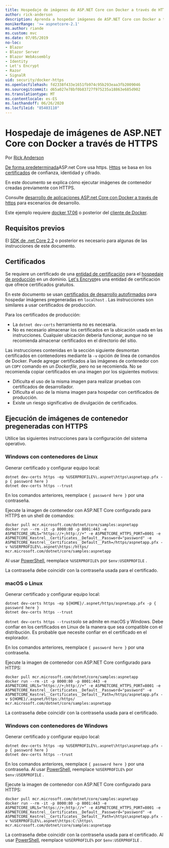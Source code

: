 ```yaml
---
title: Hospedaje de imágenes de ASP.NET Core con Docker a través de HTTPS
author: rick-anderson
description: Aprenda a hospedar imágenes de ASP.NET Core con Docker a través de HTTPS
monikerRange: '>= aspnetcore-2.1'
ms.author: riande
ms.custom: mvc
ms.date: 07/05/2019
no-loc:
- Blazor
- Blazor Server
- Blazor WebAssembly
- Identity
- Let's Encrypt
- Razor
- SignalR
uid: security/docker-https
ms.openlocfilehash: fd2338f433e1651fb974c95b293eaa3fb2009046
ms.sourcegitcommit: d65a027e78bf0b83727f975235a18863e685d902
ms.translationtype: MT
ms.contentlocale: es-ES
ms.lasthandoff: 06/26/2020
ms.locfileid: "85403110"
---
```

# <a name="hosting-aspnet-core-images-with-docker-over-https"></a>Hospedaje de imágenes de ASP.NET Core con Docker a través de HTTPS

Por [Rick Anderson](https://twitter.com/RickAndMSFT)

[De forma predeterminada](/aspnet/core/security/enforcing-ssl)ASP.net Core usa https. [Https](https://en.wikipedia.org/wiki/HTTPS) se basa en los [certificados](https://en.wikipedia.org/wiki/Public_key_certificate) de confianza, identidad y cifrado.

En este documento se explica cómo ejecutar imágenes de contenedor creadas previamente con HTTPS.

Consulte [desarrollo de aplicaciones ASP.net Core con Docker a través de https](https://github.com/dotnet/dotnet-docker/blob/master/samples/run-aspnetcore-https-development.md) para escenarios de desarrollo.

Este ejemplo requiere [docker 17,06](https://docs.docker.com/release-notes/docker-ce) o posterior del [cliente de Docker](https://www.docker.com/products/docker).

## <a name="prerequisites"></a>Requisitos previos

El [SDK de .net Core 2,2](https://dotnet.microsoft.com/download) o posterior es necesario para algunas de las instrucciones de este documento.

## <a name="certificates"></a>Certificados

Se requiere un certificado de una [entidad de certificación](https://wikipedia.org/wiki/Certificate_authority) para el [hospedaje de producción](https://blogs.msdn.microsoft.com/webdev/2017/11/29/configuring-https-in-asp-net-core-across-different-platforms/) en un dominio. [Let's Encrypt](https://letsencrypt.org/)es una entidad de certificación que ofrece certificados gratuitos.

En este documento se usan [certificados de desarrollo autofirmados](https://en.wikipedia.org/wiki/Self-signed_certificate) para hospedar imágenes pregeneradas en `localhost` . Las instrucciones son similares a usar certificados de producción.

Para los certificados de producción:

* La `dotnet dev-certs` herramienta no es necesaria.
* No es necesario almacenar los certificados en la ubicación usada en las instrucciones. Cualquier ubicación debería funcionar, aunque no se recomienda almacenar certificados en el directorio del sitio.

Las instrucciones contenidas en la sección siguiente desmontan certificados en contenedores mediante la `-v` opción de línea de comandos de Docker. Puede agregar certificados a las imágenes de contenedor con un `COPY` comando en un *Dockerfile*, pero no se recomienda. No se recomienda copiar certificados en una imagen por los siguientes motivos:

* Dificulta el uso de la misma imagen para realizar pruebas con certificados de desarrollador.
* Dificulta el uso de la misma imagen para hospedar con certificados de producción.
* Existe un riesgo significativo de divulgación de certificados.

## <a name="running-pre-built-container-images-with-https"></a>Ejecución de imágenes de contenedor pregeneradas con HTTPS

Utilice las siguientes instrucciones para la configuración del sistema operativo.

### <a name="windows-using-linux-containers"></a>Windows con contenedores de Linux

Generar certificado y configurar equipo local:

```dotnetcli
dotnet dev-certs https -ep %USERPROFILE%\.aspnet\https\aspnetapp.pfx -p { password here }
dotnet dev-certs https --trust
```

En los comandos anteriores, reemplace `{ password here }` por una contraseña.

Ejecute la imagen de contenedor con ASP.NET Core configurado para HTTPS en un shell de comandos:

```console
docker pull mcr.microsoft.com/dotnet/core/samples:aspnetapp
docker run --rm -it -p 8000:80 -p 8001:443 -e ASPNETCORE_URLS="https://+;http://+" -e ASPNETCORE_HTTPS_PORT=8001 -e ASPNETCORE_Kestrel__Certificates__Default__Password="password" -e ASPNETCORE_Kestrel__Certificates__Default__Path=/https/aspnetapp.pfx -v %USERPROFILE%\.aspnet\https:/https/ mcr.microsoft.com/dotnet/core/samples:aspnetapp
```

Al usar [PowerShell](/powershell/scripting/overview), reemplace `%USERPROFILE%` por `$env:USERPROFILE` .

La contraseña debe coincidir con la contraseña usada para el certificado.

### <a name="macos-or-linux"></a>macOS o Linux

Generar certificado y configurar equipo local:

```dotnetcli
dotnet dev-certs https -ep ${HOME}/.aspnet/https/aspnetapp.pfx -p { password here }
dotnet dev-certs https --trust
```

`dotnet dev-certs https --trust`solo se admite en macOS y Windows. Debe confiar en los certificados en Linux de la manera que sea compatible con el distribución. Es probable que necesite confiar en el certificado en el explorador.

En los comandos anteriores, reemplace `{ password here }` por una contraseña.

Ejecute la imagen de contenedor con ASP.NET Core configurado para HTTPS:

```console
docker pull mcr.microsoft.com/dotnet/core/samples:aspnetapp
docker run --rm -it -p 8000:80 -p 8001:443 -e ASPNETCORE_URLS="https://+;http://+" -e ASPNETCORE_HTTPS_PORT=8001 -e ASPNETCORE_Kestrel__Certificates__Default__Password="password" -e ASPNETCORE_Kestrel__Certificates__Default__Path=/https/aspnetapp.pfx -v ${HOME}/.aspnet/https:/https/ mcr.microsoft.com/dotnet/core/samples:aspnetapp
```

La contraseña debe coincidir con la contraseña usada para el certificado.

### <a name="windows-using-windows-containers"></a>Windows con contenedores de Windows

Generar certificado y configurar equipo local:

```dotnetcli
dotnet dev-certs https -ep %USERPROFILE%\.aspnet\https\aspnetapp.pfx -p { password here }
dotnet dev-certs https --trust
```

En los comandos anteriores, reemplace `{ password here }` por una contraseña. Al usar [PowerShell](/powershell/scripting/overview), reemplace `%USERPROFILE%` por `$env:USERPROFILE` .

Ejecute la imagen de contenedor con ASP.NET Core configurado para HTTPS:

```console
docker pull mcr.microsoft.com/dotnet/core/samples:aspnetapp
docker run --rm -it -p 8000:80 -p 8001:443 -e ASPNETCORE_URLS="https://+;http://+" -e ASPNETCORE_HTTPS_PORT=8001 -e ASPNETCORE_Kestrel__Certificates__Default__Password="password" -e ASPNETCORE_Kestrel__Certificates__Default__Path=\https\aspnetapp.pfx -v %USERPROFILE%\.aspnet\https:C:\https\ mcr.microsoft.com/dotnet/core/samples:aspnetapp
```

La contraseña debe coincidir con la contraseña usada para el certificado. Al usar [PowerShell](/powershell/scripting/overview), reemplace `%USERPROFILE%` por `$env:USERPROFILE` .
